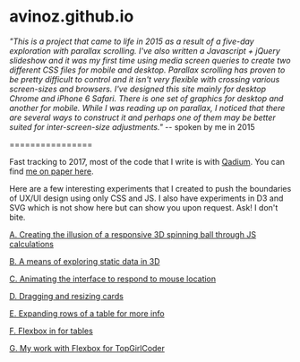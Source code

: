 avinoz.github.io
================

*"This is a project that came to life in 2015 as a result of a five-day exploration with parallax scrolling. I've also written a Javascript + jQuery slideshow and it was my first time using media screen queries to create two different CSS files for mobile and desktop. Parallax scrolling has proven to be pretty difficult to control and it isn't very flexible with crossing various screen-sizes and browsers. I've designed this site mainly for desktop Chrome and iPhone 6 Safari. There is one set of graphics for desktop and another for mobile. While I was reading up on parallax, I noticed that there are several ways to construct it and perhaps one of them may be better suited for inter-screen-size adjustments."*
-- spoken by me in 2015

================


Fast tracking to 2017, most of the code that I write is with [Qadium](https://qadium.com/). You can find [me on paper here](https://github.com/avinoz/avinoz.github.io/blob/master/alvin_shiu_2017.pdf).


Here are a few interesting experiments that I created to push the boundaries of UX/UI design using only CSS and JS. I also have experiments in D3 and SVG which is not show here but can show you upon request. Ask! I don't bite.


[A. Creating the illusion of a responsive 3D spinning ball through JS calculations](https://htmlpreview.github.io/?https://github.com/avinoz/avinoz.github.io/blob/master/experiments/ball/ball.html)

[B. A means of exploring static data in 3D](https://htmlpreview.github.io/?https://github.com/avinoz/avinoz.github.io/blob/master/experiments/3Dgrid/3Dgrid.html)

[C. Animating the interface to respond to mouse location](https://htmlpreview.github.io/?https://github.com/avinoz/avinoz.github.io/blob/master/experiments/web-plane/web-plane.html)

[D. Dragging and resizing cards](https://htmlpreview.github.io/?https://github.com/avinoz/avinoz.github.io/blob/master/experiments/draggable/draggable.html)

[E. Expanding rows of a table for more info](https://htmlpreview.github.io/?https://github.com/avinoz/avinoz.github.io/blob/master/experiments/box-expand/box-expand.html)

[F. Flexbox in for tables](https://htmlpreview.github.io/?https://github.com/avinoz/avinoz.github.io/blob/master/experiments/flex-table/flex-table.html)

[G. My work with Flexbox for TopGirlCoder](https://htmlpreview.github.io/?https://github.com/avinoz/avinoz.github.io/blob/master/experiments/articles/articles.html)

